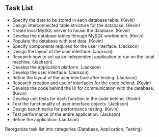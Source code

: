 ## Task List

- Specify the data to be stored in each database table. (Kevin)
- Design interconnected table structure for the database. (Kevin)
- Create local MySQL server to house the database. (Kevin)
- Develop the database tables through MySQL workbench. (Kevin)
- Populate the database with test data. (Kevin)
- Specify components required for the user interface. (Jackson)
- Design the layout of the user interface. (Jackson)
- Research how to set up an independent application to run on the local machine. (Jackson)
- Develop the application platform. (Jackson)
- Develop the user interface. (Jackson)
- Refine the layout of the user interface after testing. (Jackson)
- Research creation and use of interfaces for the code behind. (Kevin)
- Develop the code behind the UI for communication with the database. (Kevin)
- Develop unit tests for each function in the code behind. (Kevin)
- Test the functionality of user interface objects. (Jackson)
- Design benchmarks for performance testing. (Kevin)
- Test performance of the entire application. (Jackson)
- Refine the application. (Jackson)

Reorganize task list into categories (Database, Application, Testing)
